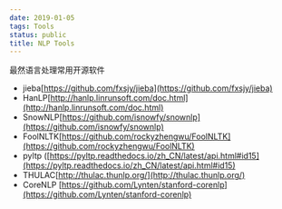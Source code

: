 ```yaml
---
date: 2019-01-05
tags: Tools
status: public
title: NLP Tools
---
```

最然语言处理常用开源软件
* jieba[https://github.com/fxsjy/jieba](https://github.com/fxsjy/jieba)
* HanLP[http://hanlp.linrunsoft.com/doc.html](http://hanlp.linrunsoft.com/doc.html)
* SnowNLP[https://github.com/isnowfy/snownlp](https://github.com/isnowfy/snownlp)
* FoolNLTK[https://github.com/rockyzhengwu/FoolNLTK](https://github.com/rockyzhengwu/FoolNLTK)
* pyltp ([https://pyltp.readthedocs.io/zh_CN/latest/api.html#id15](https://pyltp.readthedocs.io/zh_CN/latest/api.html#id15)
* THULAC[http://thulac.thunlp.org/](http://thulac.thunlp.org/)
* CoreNLP [https://github.com/Lynten/stanford-corenlp](https://github.com/Lynten/stanford-corenlp)